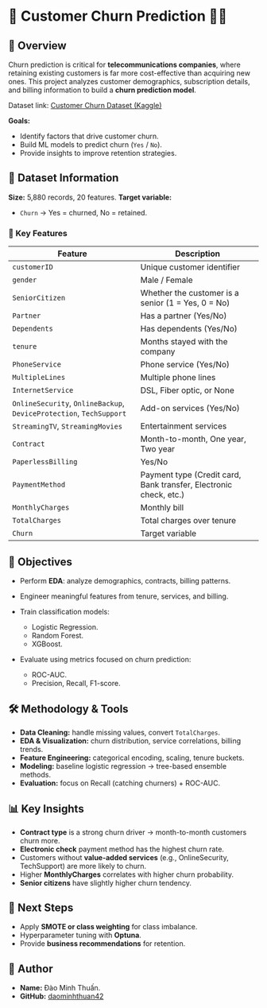 # 👥 Customer Churn Prediction 🏃‍♂️

## 📌 Overview

Churn prediction is critical for **telecommunications companies**, where retaining existing customers is far more cost-effective than acquiring new ones.
This project analyzes customer demographics, subscription details, and billing information to build a **churn prediction model**.

Dataset link: [Customer Churn Dataset (Kaggle)](https://www.kaggle.com/datasets/rashadrmammadov/customer-churn-dataset)

**Goals:**

* Identify factors that drive customer churn.
* Build ML models to predict churn (`Yes` / `No`).
* Provide insights to improve retention strategies.

## 📂 Dataset Information

**Size:** 5,880 records, 20 features.
**Target variable:**

* `Churn` → Yes = churned, No = retained.

### 🔑 Key Features

| Feature                                                             | Description                                                       |
| ------------------------------------------------------------------- | ----------------------------------------------------------------- |
| `customerID`                                                        | Unique customer identifier                                        |
| `gender`                                                            | Male / Female                                                     |
| `SeniorCitizen`                                                     | Whether the customer is a senior (1 = Yes, 0 = No)                |
| `Partner`                                                           | Has a partner (Yes/No)                                            |
| `Dependents`                                                        | Has dependents (Yes/No)                                           |
| `tenure`                                                            | Months stayed with the company                                    |
| `PhoneService`                                                      | Phone service (Yes/No)                                            |
| `MultipleLines`                                                     | Multiple phone lines                                              |
| `InternetService`                                                   | DSL, Fiber optic, or None                                         |
| `OnlineSecurity`, `OnlineBackup`, `DeviceProtection`, `TechSupport` | Add-on services (Yes/No)                                          |
| `StreamingTV`, `StreamingMovies`                                    | Entertainment services                                            |
| `Contract`                                                          | Month-to-month, One year, Two year                                |
| `PaperlessBilling`                                                  | Yes/No                                                            |
| `PaymentMethod`                                                     | Payment type (Credit card, Bank transfer, Electronic check, etc.) |
| `MonthlyCharges`                                                    | Monthly bill                                                      |
| `TotalCharges`                                                      | Total charges over tenure                                         |
| `Churn`                                                             | Target variable                                                   |

## 🎯 Objectives

* Perform **EDA**: analyze demographics, contracts, billing patterns.
* Engineer meaningful features from tenure, services, and billing.
* Train classification models:

  * Logistic Regression.
  * Random Forest.
  * XGBoost.
* Evaluate using metrics focused on churn prediction:

  * ROC-AUC.
  * Precision, Recall, F1-score.

## 🛠 Methodology & Tools

* **Data Cleaning:** handle missing values, convert `TotalCharges`.
* **EDA & Visualization:** churn distribution, service correlations, billing trends.
* **Feature Engineering:** categorical encoding, scaling, tenure buckets.
* **Modeling:** baseline logistic regression → tree-based ensemble methods.
* **Evaluation:** focus on Recall (catching churners) + ROC-AUC.

## 📊 Key Insights

* **Contract type** is a strong churn driver → month-to-month customers churn more.
* **Electronic check** payment method has the highest churn rate.
* Customers without **value-added services** (e.g., OnlineSecurity, TechSupport) are more likely to churn.
* Higher **MonthlyCharges** correlates with higher churn probability.
* **Senior citizens** have slightly higher churn tendency.

## 🚀 Next Steps

* Apply **SMOTE or class weighting** for class imbalance.
* Hyperparameter tuning with **Optuna**.
* Provide **business recommendations** for retention.

## 👤 Author

* **Name:** Đào Minh Thuấn.
* **GitHub:** [daominhthuan42](https://github.com/daominhthuan42)